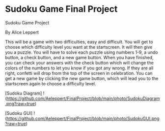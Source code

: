 # Sudoku Game Final Project

Sudoku Game Project

By Alice Leppert

This will be a game with two difficulties, easy and difficult. You will get to choose which difficulty level you want at the startscreen. It will then give you a puzzle. You will have to solve each puzzle using numbers 1-9, a undo button, a check button, and a new game button. When you have finished, you can check your answers with the check button which will change the colors of the numbers to let you know if you got any wrong. If they are all right, confetti will drop from the top of the screen in celebration. You can get a new game by clicking the new game button, which will lead you to the startscreen again to choose a difficulty level.

[Sudoku Diagram] !(https://github.com/Aeleppert/FinalProject/blob/main/photo/SudokuDiagram.png?raw=true)

[Sudoku GUI] !(https://github.com/Aeleppert/FinalProject/blob/main/photo/SudokuGUI.png?raw=true)
